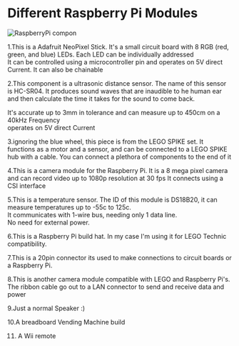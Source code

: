 # Different Raspberry Pi Modules

![RaspberryPi compon](https://github.com/user-attachments/assets/d8318888-b0fb-4b4f-8198-da6557cf501d)

1.This is a Adafruit NeoPixel Stick. It's a small circuit board with 8 RGB (red, green, and blue) LEDs. Each LED can be individually addressed </br>
  It can be controlled using a microcontroller pin and operates on 5V direct Current. It can also be chainable



2.This component is a ultrasonic distance sensor. The name of this sensor is HC-SR04. It produces sound waves that are inaudible to he human ear and then calculate   the time it takes for the sound to come back. <br/>

  It's accurate up to 3mm in tolerance and can measure up to 450cm on a 40kHz Frequency <br/>
  operates on 5V direct Current



3.ignoring the blue wheel, this piece is from the LEGO SPIKE set. It functions as a motor and a sensor, and can be connected to a LEGO SPIKE hub with a cable. You can connect a plethora of components to the end of it



4.This is a camera module for the Raspberry Pi. It is a 8 mega pixel camera and can record video up to 1080p resolution at 30 fps
It connects using a CSI interface



5.This is a temperature sensor. The ID of this module is DS18B20, it can measure temperatures up to -55c to 125c. <br/>
It communicates with 1-wire bus, needing only 1 data line. <br/>
No need for external power.



6.This is a Raspberry Pi build hat. In my case I'm using it for LEGO Technic compatibility.



7.This is a 20pin connector its used to make connections to circuit boards or a Raspberry Pi.



8.This is another camera module compatible with LEGO and Raspberry Pi's. <br/>
The ribbon cable go out to a LAN connector to send and receive data and power



9.Just a normal Speaker :)



10.A breadboard Vending Machine build



11. A Wii remote
